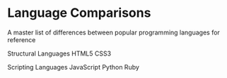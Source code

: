 # Language Comparisons
A master list of differences between popular programming languages for reference

Structural Languages
HTML5
CSS3

Scripting Languages
JavaScript
Python
Ruby